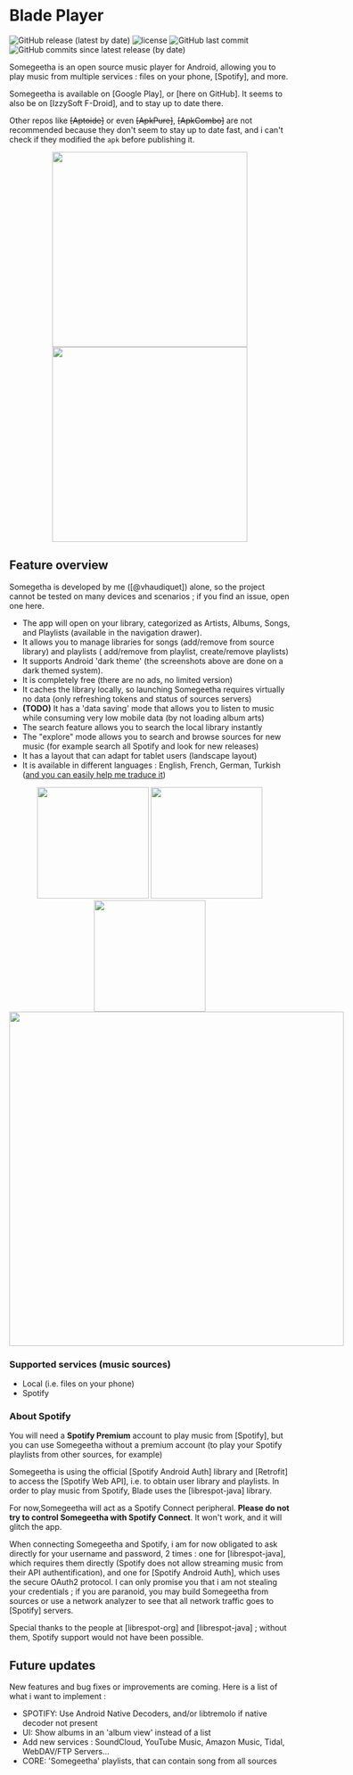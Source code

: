 # Blade Player
![GitHub release (latest by date)](https://img.shields.io/github/v/release/Somegeetha?style=flat-square)
![license](https://img.shields.io/github/license/Somegeetha?style=flat-square)
![GitHub last commit](https://img.shields.io/github/last-commit/Somegeetha?style=flat-square)
![GitHub commits since latest release (by date)](https://img.shields.io/github/commits-since/Somegeetha/latest?style=flat-square)

<!-- Logo -->

Somegeetha is an open source music player for Android, allowing you to play music from multiple
services : files on your phone, [Spotify], and more.

Somegeetha is available on [Google Play], or [here on GitHub].
It seems to also be on [IzzySoft F-Droid], and to stay up to date there.

Other repos like ~~[Aptoide]~~ or even ~~[ApkPure]~~, ~~[ApkCombo]~~ are not recommended because
they don't seem
to stay up to date fast, and i can't check if they modified the `apk` before publishing it.

<div align="center" style="text-align: center;">
  <img src="https://valou3433.fr/Somegeetha0.png" width="350" style="max-width: 350;"/>
  <img src="https://valou3433.fr/Somegeetha1.png" width="350" style="max-width: 350;"/>
</div>

## Feature overview

Somegetha is developed by me ([@vhaudiquet]) alone, so the project cannot be tested on many
devices and scenarios ; if you find an issue, open one here.

- The app will open on your library, categorized as Artists, Albums, Songs, and Playlists (available
  in the navigation drawer).
- It allows you to manage libraries for songs (add/remove from source library) and playlists (
  add/remove from playlist, create/remove playlists)
- It supports Android 'dark theme' (the screenshots above are done on a dark themed system).
- It is completely free (there are no ads, no limited version)
- It caches the library locally, so launching Somegeetha requires virtually no data (only refreshing
  tokens and status of sources servers)
- **(TODO)** It has a 'data saving' mode that allows you to listen to music while consuming very low
  mobile data (by not loading album arts)
- The search feature allows you to search the local library instantly
- The "explore" mode allows you to search and browse sources for new music (for example
  search all Spotify and look for new releases)
- It has a layout that can adapt for tablet users (landscape layout)
- It is available in different languages : English, French, German, Turkish ([and you can easily help me traduce it](CONTRIBUTING.md))

<div align="center" style="text-align: center;">
  <img src="https://valou3433.fr/Somegeethaf0.png" width="200" style="max-width: 200;"/>
  <img src="https://valou3433.fr/Somegeethaf1.png" width="200" style="max-width: 200;"/>
  <img src="https://valou3433.fr/Somegeethaf2.png" width="200" style="max-width: 200;"/>
</div>

<div align="center" style="text-align: center;">
  <img src="https://valou3433.fr/Somegeethalandscape.png" width="600" style="max-width: 600;"/>
</div>

### Supported services (music sources)

- Local (i.e. files on your phone)
- Spotify

### About Spotify

You will need a **Spotify Premium** account to play music from [Spotify], but you can use Somegeetha
without a premium account (to play your Spotify playlists from other sources, for example)

Somegeetha is using the official [Spotify Android Auth] library and [Retrofit] to access
the [Spotify Web API], i.e. to obtain user library and playlists. In order to play music from
Spotify, Blade uses the [librespot-java] library.

For now,Somegeetha will act as a Spotify Connect peripheral. **Please do not try to control Somegeetha with
Spotify Connect**. It won't work, and it will glitch the app.

When connecting Somegeetha and Spotify, i am for now obligated to ask directly for your username and
password, 2 times : one for [librespot-java], which requires them directly (Spotify does not allow
streaming music from their API authentification), and one for [Spotify Android Auth], which uses the
secure OAuth2 protocol. I can only promise you that i am not stealing your credentials ; if you are
paranoid, you may build Somegeetha from sources or use a network analyzer to see that all network traffic
goes to [Spotify] servers.

Special thanks to the people at [librespot-org] and [librespot-java] ; without them, Spotify support
would not have been possible.

## Future updates

New features and bug fixes or improvements are coming. Here is a list of what i want to implement :

- SPOTIFY: Use Android Native Decoders, and/or libtremolo if native decoder not present
- UI: Show albums in an 'album view' instead of a list
- Add new services : SoundCloud, YouTube Music, Amazon Music, Tidal, WebDAV/FTP Servers...
- CORE: 'Somegeetha' playlists, that can contain song from all sources

